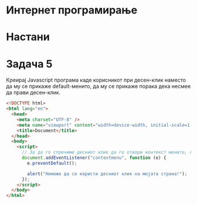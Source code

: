 # Интернет програмирање

# Настани

# Задача 5

Креирај Јavascript програма каде корисникот при десен-клик наместо да му се прикаже default-менито, да му се прикаже порака дека несмее да прави десен-клик.

```html
<!DOCTYPE html>
<html lang="en">
  <head>
    <meta charset="UTF-8" />
    <meta name="viewport" content="width=device-width, initial-scale=1.0" />
    <title>Document</title>
  </head>
  <body>
    <script>
      // За да го спречиме десниот клик да го отвори контекст менито, користиме preventDefault() методот
      document.addEventListener("contextmenu", function (e) {
        e.preventDefault();

        alert("Неможе да се користи десниот клик на мојата страна!");
      });
    </script>
  </body>
</html>
```
